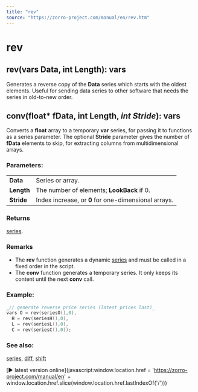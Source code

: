 ```yaml
---
title: "rev"
source: "https://zorro-project.com/manual/en/rev.htm"
---
```


# rev

## rev(vars Data, int Length): vars

Generates a reverse copy of the **Data** series which starts with the oldest elements. Useful for sending data series to other software that needs the series in old-to-new order.

## conv(float\* fData, int Length, _int Stride_): vars

Converts a **float** array to a temporary **var** series, for passing it to functions as a series parameter. The optional **Stride** parameter gives the number of **fData** elements to skip, for extracting columns from multidimensional arrays. 

### Parameters:

<table border="0"><tbody><tr><td><strong>Data</strong></td><td>Series or array.</td></tr><tr><td><strong>Length</strong></td><td>The number of elements; <strong>LookBack</strong> if 0.</td></tr><tr><td><strong>Stride</strong></td><td>Index increase, or <strong>0</strong> for one-dimensional arrays.</td></tr></tbody></table>

### Returns

[series](091_series.md).  

### Remarks

*   The **rev** function generates a dynamic [series](091_series.md) and must be called in a fixed order in the script.
*   The **conv** function generates a temporary series. It only keeps its content until the next **conv** call.

### Example:

```c
_// generate reverse price series (latest prices last)_
vars O = rev(seriesO(),0),
  H = rev(seriesH(),0),
  L = rev(seriesL(),0),
  C = rev(seriesC(),0));
```

### See also:

[series](091_series.md), [diff](128_diff.md), [shift](126_shift.md)

[► latest version online](javascript:window.location.href = 'https://zorro-project.com/manual/en' + window.location.href.slice\(window.location.href.lastIndexOf\('/'\)\))
